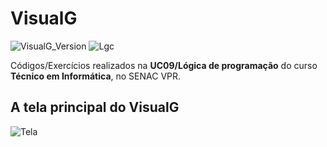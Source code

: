 # VisualG
![VisualG_Version](https://img.shields.io/badge/VisualG-3.0-blueviolet.svg)
![Lgc](https://img.shields.io/badge/L%C3%B3gica-de%20Programa%C3%A7%C3%A3o-9cf.svg)

Códigos/Exercícios realizados na **UC09/Lógica de programação** do curso **Técnico em Informática**, no SENAC VPR.

## A tela principal do VisualG
![Tela](https://user-images.githubusercontent.com/52213139/60517095-6f30e600-9cb5-11e9-8008-24d8ea61ffaf.png)

###
